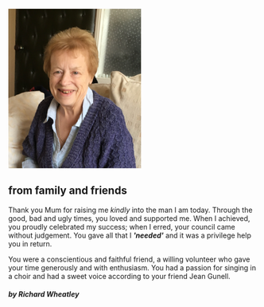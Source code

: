 ![Jean](./jean.png)
## from family and friends

Thank you Mum for raising me _kindly_ into the man I am today.
Through the good, bad and ugly times, you loved and supported me. When I achieved, you proudly celebrated my success; when I erred, your council came without judgement. 
You gave all that I **_'needed'_** and it was a privilege help you in return.

You were a conscientious and faithful friend, a willing volunteer who gave your time generously and with enthusiasm. You had a passion for singing in a choir and had a sweet voice according to your friend Jean Gunell.

#### *by Richard Wheatley*